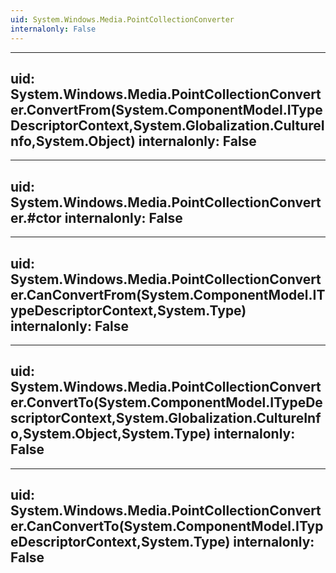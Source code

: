```yaml
---
uid: System.Windows.Media.PointCollectionConverter
internalonly: False
---
```


---
uid: System.Windows.Media.PointCollectionConverter.ConvertFrom(System.ComponentModel.ITypeDescriptorContext,System.Globalization.CultureInfo,System.Object)
internalonly: False
---

---
uid: System.Windows.Media.PointCollectionConverter.#ctor
internalonly: False
---

---
uid: System.Windows.Media.PointCollectionConverter.CanConvertFrom(System.ComponentModel.ITypeDescriptorContext,System.Type)
internalonly: False
---

---
uid: System.Windows.Media.PointCollectionConverter.ConvertTo(System.ComponentModel.ITypeDescriptorContext,System.Globalization.CultureInfo,System.Object,System.Type)
internalonly: False
---

---
uid: System.Windows.Media.PointCollectionConverter.CanConvertTo(System.ComponentModel.ITypeDescriptorContext,System.Type)
internalonly: False
---
